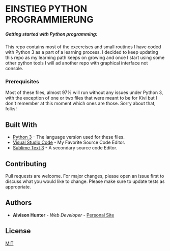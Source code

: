 # EINSTIEG PYTHON PROGRAMMIERUNG

##### Getting started with Python programming:

This repo contains most of the excercises and small routines I have coded with Python 3 as a part of a learning process. I decided to keep updating this repo as my learning path keeps on growing and once I start using some other python tools I will ad another repo with graphical interface not console.

### Prerequisites

Most of these files, almost 97% will run without any issues under Python 3, with the exception of one or two files that were meant to be for Kivi but I don't remember at this moment which ones are those. Sorry about that, folks!

## Built With

- [Python 3](https://www.python.org/download/releases/3.0/) - The language version used for these files.
- [Visual Studio Code](https://code.visualstudio.com/) - My Favorite Source Code Editor.
- [Sublime Text 3](https://www.sublimetext.com/3) - A secondary source code Editor.

## Contributing

Pull requests are welcome. For major changes, please open an issue first to discuss what you would like to change. Please make sure to update tests as appropriate.

## Authors

- **Alvison Hunter** - _Web Developer_ - [Personal Site](https://alvisonhunter.com/)

## License

[MIT](https://choosealicense.com/licenses/mit/)
